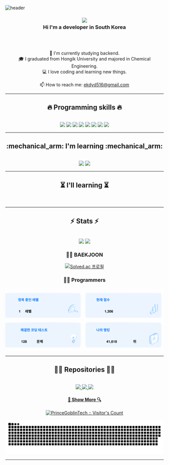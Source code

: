 ![header](https://capsule-render.vercel.app/api?type=waving&color=6FA2E1&height=300&section=header&text=Dayeon's%20Github&fontSize=70&fontColor=FFFFFF&animation=twinkling&descSize=30)

<h3 align="center">  
  <a href="https://hits.seeyoufarm.com"><img src="https://hits.seeyoufarm.com/api/count/incr/badge.svg?url=https%3A%2F%2Fgithub.com%2dayeonkimm&count_bg=%23D2F3FF&title_bg=%235EEAFF&icon=&icon_color=%23E7E7E7&title=Hits&edge_flat=false"/></a><br>
  Hi I'm a developer in South Korea 
</h3>
<br>
<p align="center">
  <br>
  🔬 I'm currently studying backend.
  <br>
  🎓 I graduated from Hongik University and majored in Chemical Engineering.
  <br>
  💻 I love coding and learning new things.
  <br>
  <br>
  📫 How to reach me: <a href="mailto: ekdyd516@gmail.com">ekdyd516@gmail.com</a>
</p>

<hr>
<h2 align="center">🔥 Programming skills 🔥</h2>
<br>
<div align="center">
 <img src='https://img.shields.io/badge/mysql-4479A1.svg?style=for-the-badge&logo=mysql&logoColor=white'>
 <img src='https://img.shields.io/badge/css3-%231572B6.svg?style=for-the-badge&logo=css3&logoColor=white'>
 <img src='https://img.shields.io/badge/html5-%23E34F26.svg?style=for-the-badge&logo=html5&logoColor=white'>
 <img src='https://img.shields.io/badge/javascript-%23323330.svg?style=for-the-badge&logo=javascript&logoColor=%23F7DF1E)'>
 <img src='https://img.shields.io/badge/python-3670A0?style=for-the-badge&logo=python&logoColor=ffdd54'>
 <img src='https://img.shields.io/badge/flask-%23000.svg?style=for-the-badge&logo=flask&logoColor=white'>
 <img src='https://img.shields.io/badge/django-%23092E20.svg?style=for-the-badge&logo=django&logoColor=white'>
 <img src='https://img.shields.io/badge/AWS-%23FF9900.svg?style=for-the-badge&logo=amazon-aws&logoColor=white'>
 <br>
</div>
<hr>
<h2 align="center">:mechanical_arm: I'm learning :mechanical_arm:</h2>
<br>
<div align='center'>
 
 <img src='https://img.shields.io/badge/FastAPI-005571?style=for-the-badge&logo=fastapi'>
 <img src='https://img.shields.io/badge/Linux-FCC624?style=for-the-badge&logo=linux&logoColor=black'>
</div>
<hr>
<h2 align="center">⏳ I'll learning ⏳</h2>
<br>
<div align='center'>
</div>
<hr>
<h2 align="center">⚡ Stats ⚡</h2>
<br>
<div align='center'>
 <img src='https://github-readme-stats.vercel.app/api?username=dayeonkimm&show_icons=true'>
 <img src='https://github-readme-stats.vercel.app/api/top-langs/?username=dayeonkimm&layout=compact'>

### 🧑‍🎓 BAEKJOON
[![Solved.ac
프로필](http://mazassumnida.wtf/api/generate_badge?boj=da9066)](https://solved.ac/da9066)
	
### 🧑‍🎓 Programmers

[![](https://github.com/dayeonkimm/github-programmers-rank/blob/main/lib/result.svg)](https://github.com/dayeonkimm/github-programmers-rank)
</div>
<hr>
<h2 align="center">👨‍💻 Repositories 👨‍💻</h2>
<br>
<div align='center'>
 <a href='https://github.com/dayeonkimm/OZ'>
  <image src='https://github-readme-stats.vercel.app/api/pin/?username=dayeonkimm&repo=OZ'>
 </a>
  <a href='https://github.com/dayeonkimm/CodingTest_Practice'>
  <image src='https://github-readme-stats.vercel.app/api/pin/?username=dayeonkimm&repo=CodingTest_Practice'>
 </a>
 <a href='https://github.com/JoonHoSeong/Collabonate-SideProject'>
  <image src='https://github-readme-stats.vercel.app/api/pin/?username=JoonHoSeong&repo=Collabonate-SideProject'>
 </a>
</div>

<h4 align="center">
  <a href="https://github.com/dayeonkimm?tab=repositories" title="Show Repositories">🔎 Show More 🔍</a>
</h4>

<p align="center">
<a href="https://gist.github.com/PrinceGoblinTech"><img src="https://profile-counter.glitch.me/dayeonkimm/count.svg" alt="PrinceGoblinTech :: Visitor's Count" /></a>
</p>
<img src="https://github.com/dayeonkimm/dayeonkimm/blob/output/github-contribution-grid-snake.svg"/>
<hr>
